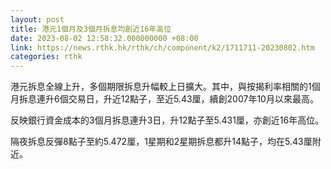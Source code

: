 ```yaml
---
layout: post
title: 港元1個月及3個月拆息均創近16年高位
date: 2023-08-02 12:58:32.000000000 +08:00
link: https://news.rthk.hk/rthk/ch/component/k2/1711711-20230802.htm
categories: rthk
---
```


港元拆息全線上升，多個期限拆息升幅較上日擴大。其中，與按揭利率相關的1個月拆息連升6個交易日，升近12點子，至近5.43厘，續創2007年10月以來最高。

反映銀行資金成本的3個月拆息連升3日，升12點子至5.431厘，亦創近16年高位。

隔夜拆息反彈8點子至約5.472厘，1星期和2星期拆息都升14點子，均在5.43厘附近。
